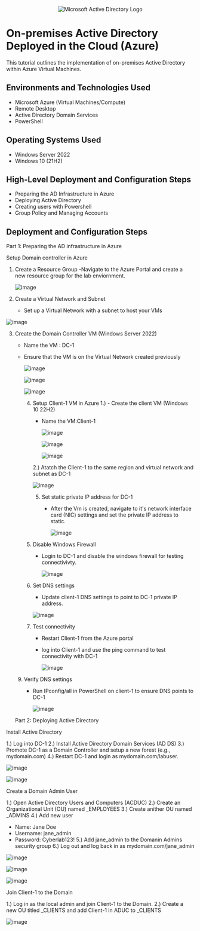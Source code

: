 <p align="center">
<img src="https://i.imgur.com/pU5A58S.png" alt="Microsoft Active Directory Logo"/>
</p>

<h1>On-premises Active Directory Deployed in the Cloud (Azure)</h1>
This tutorial outlines the implementation of on-premises Active Directory within Azure Virtual Machines.<br />




<h2>Environments and Technologies Used</h2>

- Microsoft Azure (Virtual Machines/Compute)
- Remote Desktop
- Active Directory Domain Services
- PowerShell

<h2>Operating Systems Used </h2>

- Windows Server 2022
- Windows 10 (21H2)

<h2>High-Level Deployment and Configuration Steps</h2>

- Preparing the AD Infrastructure in Azure 
- Deploying Active Directory
- Creating users with Powershell
- Group Policy and Managing Accounts

<h2>Deployment and Configuration Steps</h2>

Part 1: Preparing the AD infrastructure in Azure

Setup Domain controller in Azure 

1. Create a Resource Group
   -Navigate to the Azure Portal and create a new resource group for the lab enviornment.

   ![image](https://github.com/user-attachments/assets/e5bc6827-9528-4b1b-8724-cc46f6a8b4d2)

2. Create a Virtual Network and Subnet
   - Set up a Virtual Network with a subnet to host your VMs

![image](https://github.com/user-attachments/assets/19dc6913-b7ae-43eb-a5f4-8e470e0d651f)

3. Create the Domain Controller VM (Windows Server 2022)
   - Name the VM : DC-1
   - Ensure that the VM is on the Virtual Network created previously
  
     ![image](https://github.com/user-attachments/assets/3b690211-245a-492f-967a-ec9d62370f69)

     ![image](https://github.com/user-attachments/assets/aa2b7b0b-952e-4f65-a6d5-7d976372cbe7)

     ![image](https://github.com/user-attachments/assets/fdb390fd-4662-4249-8c52-9cf19c9bb339)

     4. Setup Client-1 VM in Azure
      1.)  - Create the client VM (Windows 10 22H2)
        - Name the VM:Client-1

          ![image](https://github.com/user-attachments/assets/7fddd15a-7d97-43e1-bd6d-2d37a05b3411)

          ![image](https://github.com/user-attachments/assets/e84ad204-4bf5-431c-b6cd-63a424e999bf)

          ![image](https://github.com/user-attachments/assets/52eecf47-7a92-40ac-897a-bef1db35a7f5)

         2.) Atatch the Client-1 to the same region and virtual network and subnet as DC-1

        ![image](https://github.com/user-attachments/assets/6454e18c-ec68-4f9b-9cdb-1522c264fdd4)

        5. Set static private IP address for DC-1
           - After the Vm is created, navigate to it's network interface card (NIC) settings and set the private IP address to static.
          
             ![image](https://github.com/user-attachments/assets/023bf8f0-2a39-4cce-a6f7-bfa0fd38961c)

       6. Disable Windows Firewall
          - Login to DC-1 and disable the windows firewall for testing connectivivty.

            ![image](https://github.com/user-attachments/assets/0c25fa1d-4fba-47f2-ae93-cbdcca20e403)

       7. Set DNS settings
           - Update client-1 DNS settings to point to DC-1 private IP address.

            ![image](https://github.com/user-attachments/assets/6a19af74-2d19-45f6-898f-ec0a6329a195)

      8. Test connectivity
         - Restart Client-1 from the Azure portal
         - log into Client-1 and use the ping command to test connectivity with DC-1

           ![image](https://github.com/user-attachments/assets/74c28aef-0754-42af-b6a8-7ee3d5249506)

    9. Verify DNS settings
        - Run IPconfig/all in PowerShell on client-1 to ensure DNS points to DC-1

          ![image](https://github.com/user-attachments/assets/202fb051-c5b7-49f5-83b9-ae789feca595)

      Part 2: Deploying Active Directory

Install Active Directory

1.) Log into DC-1
2.) Install Active Directory Domain Services (AD DS) 
3.) Promote DC-1 as a Domain Controller and setup a new forest (e.g., mydomain.com) 
4.) Restart DC-1 and login as mydomain.com/labuser.

![image](https://github.com/user-attachments/assets/bb690c74-3c9c-4736-ad46-9ce971916f02)

![image](https://github.com/user-attachments/assets/e475e289-1256-404f-8a7e-e0490ac42e11)

Create a Domain Admin User

1.) Open Active Directory Users and Computers (ACDUC)
2.) Create an Organizational Unit (OU) named _EMPLOYEES
3.) Create anither OU named _ADMINS
4.) Add new user 
- Name: Jane Doe
- Username: jane_admin
- Password: Cyberlab123!
5.) Add jane_admin to the Domanin Admins security group
6.) Log out and log back in as mydomain.com/jane_admin

![image](https://github.com/user-attachments/assets/7c052a07-5d4c-41af-b94e-f1cfd778a93a)

![image](https://github.com/user-attachments/assets/374934dd-02ee-4dbd-a933-f599886e6682)

![image](https://github.com/user-attachments/assets/61821faa-c73c-4be4-8983-1a001c0947cb)

Join Client-1 to the Domain 

1.) Log in as the local admin and join Client-1 to the Domain.
2.) Create a new OU titled _CLIENTS and add Client-1 in ADUC to _CLIENTS

![image](https://github.com/user-attachments/assets/ae5ecef0-fa8e-4664-973d-dde9e40707b6)















          




